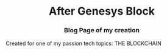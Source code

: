 <h1 align="center">After Genesys Block</h1>
<h3 align="center">Blog Page of my creation</h3>


<p> Created for one of my passion tech topics: THE BLOCKCHAIN</p>